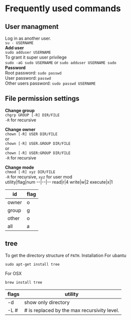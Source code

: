 # Frequently used commands

## **User managment**
Log in as another user.\
`su - USERNAME`\
**Add user**\
`sudo adduser USERNAME`\
To grant it super user privilege\
`sudo -aG sudo USERNAME` or `sudo adduser USERNAME sudo`\
**Password**\
Root password: `sudo passwd`\
User password: `passwd`\
Other users password: `sudo passwd USERNAME`

## **File permission settings**

**Change group**\
```chgrp GROUP [-R] DIR/FILE```\
`-R` for recursive

**Change owner**\
```chown [-R] USER DIR/FILE```\
or\
```chown [-R] USER.GROUP DIR/FILE```\
or\
```chown [-R] USER:GROUP DIR/FILE```\
`-R` for recursive

**Change mode**\
```chmod [-R] xyz DIR/FILE```\
`-R` for recursive, `xyz` for user mod\
utility|flag|num
--|--|--
read|r|4
write|w|2
execute|x|1

id|flag
--|--
owner|o
group|g
other|o
all|a

## **tree**
To get the directory structure of `PATH`.
Installation
For ubantu
```shell
sudo apt-get install tree
```
For OSX
```shell
brew install tree
```
flags|utility
-----|-------
-d|show only directory
-L #|# is replaced by the max recursivity level.
